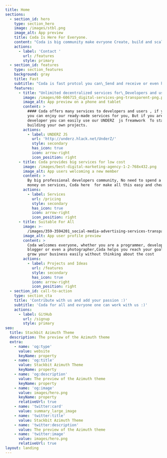 ```yaml
---
title: Home
sections:
  - section_id: hero
    type: section_hero
    image: /images/stbl.png
    image_alt: App preview
    title: Coda Is Here For Everyone.
    content: "Coda is big community make evryone Create, build and scale DeFi projects, tools,websites and communities based in security and safe.\r\nmake your crypto live.\r\nMake your work easy.\n"
    actions:
      - label: 'Contact '
        url: /features
        style: primary
  - section_id: features
    type: section_features
    background: gray
    title: Fast
    subtitle: "Coda is fast protcol you can\_Send and receive or even hold your\_less than a 5 second"
    features:
      - title: "Unlimited decentralized services for\_Developers and users"
        image: /images/60-606715_digital-services-png-transparent-png.png
        image_alt: App preview on a phone and tablet
        content: >
          #### Coda offers many services to developers and users , if you user
          you can enjoy our ready-made services for you, But if you are a
          developer you can easily use our UNDERZ  js freamwork  To start
          building your own projects.
        actions:
          - label: UNDERZ JS
            url: 'http://underz.hlack.net/UnderZ/'
            style: secondary
            has_icon: true
            icon: arrow-right
            icon_position: right
      - title: Coda provides big services for low cost
        image: /images/best-digital-marketing-agency-1-2-768x432.png
        image_alt: App users welcoming a new member
        content: >
          By big professional developers community, No need to spend a lot of
          money on services, Coda here  for make all this easy and cheap
        actions:
          - label: Services
            url: /pricing
            style: secondary
            has_icon: true
            icon: arrow-right
            icon_position: right
      - title: Suitable For All
        image: >-
          /images/359-3594201_social-media-advertising-services-transparent-social-media-engagement.png
        image_alt: App user profile preview
        content: >
          Coda welcomes everyone, whether you are a programmer, developer,
          blogger or even a photographer,Coda helps you reach your goals and
          grow your business easily without thinking about the cost
        actions:
          - label: Projects and Ideas
            url: /features
            style: secondary
            has_icon: true
            icon: arrow-right
            icon_position: right
  - section_id: call-to-action
    type: section_cta
    title: 'Contribute with us and add your passion :)'
    subtitle: 'Coda for all and evryone one can work with us :)'
    actions:
      - label: GitHub
        url: /signup
        style: primary
seo:
  title: Stackbit Azimuth Theme
  description: The preview of the Azimuth theme
  extra:
    - name: 'og:type'
      value: website
      keyName: property
    - name: 'og:title'
      value: Stackbit Azimuth Theme
      keyName: property
    - name: 'og:description'
      value: The preview of the Azimuth theme
      keyName: property
    - name: 'og:image'
      value: images/hero.png
      keyName: property
      relativeUrl: true
    - name: 'twitter:card'
      value: summary_large_image
    - name: 'twitter:title'
      value: Stackbit Azimuth Theme
    - name: 'twitter:description'
      value: The preview of the Azimuth theme
    - name: 'twitter:image'
      value: images/hero.png
      relativeUrl: true
layout: landing
---
```

